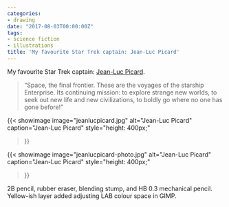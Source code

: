 ```yaml
---
categories:
- drawing
date: "2017-08-03T00:00:00Z"
tags:
- science fiction
- illustrations
title: 'My favourite Star Trek captain: Jean-Luc Picard'
---
```


My favourite Star Trek captain: [Jean-Luc Picard](http://www.startrek.com/database_article/picard-jean-luc).

<blockquote>&ldquo;Space, the final frontier. These are the voyages of the starship Enterprise. Its continuing mission: to explore strange new worlds, to seek out new life and new civilizations, to boldly go where no one has gone before!&rdquo;</blockquote>

{{< showimage
  image="jeanlucpicard.jpg"
  alt="Jean-Luc Picard"
  caption="Jean-Luc Picard"
  style="height: 400px;"
>}}


{{< showimage
  image="jeanlucpicard-photo.jpg"
  alt="Jean-Luc Picard"
  caption="Jean-Luc Picard"
  style="height: 400px;"
>}}


2B pencil, rubber eraser, blending stump, and HB 0.3 mechanical pencil. Yellow-ish layer added adjusting LAB colour space in GIMP.
